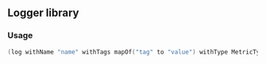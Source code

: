 ## Logger library

### Usage

```kotlin
(log withName "name" withTags mapOf("tag" to "value") withType MetricType.Counter withValue 20.0).let(loggerService)

```